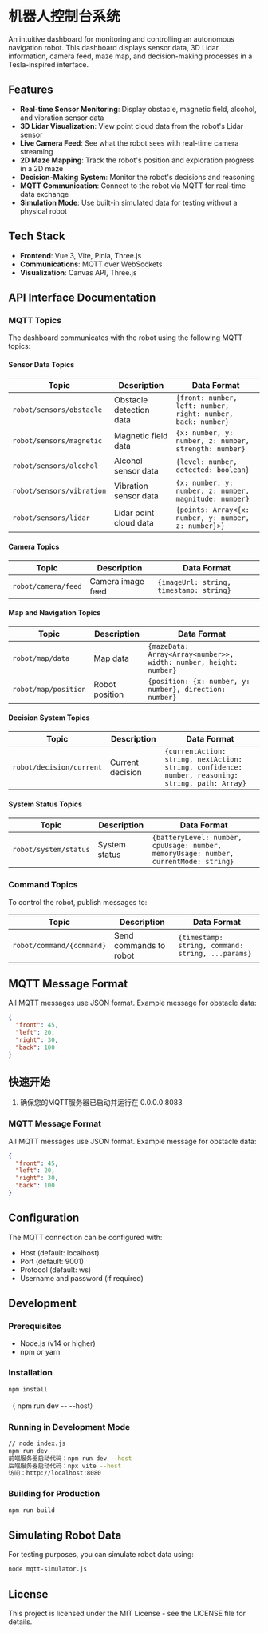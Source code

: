 # 机器人控制台系统

An intuitive dashboard for monitoring and controlling an autonomous navigation robot. This dashboard displays sensor data, 3D Lidar information, camera feed, maze map, and decision-making processes in a Tesla-inspired interface.

## Features

- **Real-time Sensor Monitoring**: Display obstacle, magnetic field, alcohol, and vibration sensor data
- **3D Lidar Visualization**: View point cloud data from the robot's Lidar sensor
- **Live Camera Feed**: See what the robot sees with real-time camera streaming
- **2D Maze Mapping**: Track the robot's position and exploration progress in a 2D maze
- **Decision-Making System**: Monitor the robot's decisions and reasoning
- **MQTT Communication**: Connect to the robot via MQTT for real-time data exchange
- **Simulation Mode**: Use built-in simulated data for testing without a physical robot

## Tech Stack

- **Frontend**: Vue 3, Vite, Pinia, Three.js
- **Communications**: MQTT over WebSockets
- **Visualization**: Canvas API, Three.js

## API Interface Documentation

### MQTT Topics

The dashboard communicates with the robot using the following MQTT topics:

#### Sensor Data Topics

| Topic | Description | Data Format |
|-------|-------------|-------------|
| `robot/sensors/obstacle` | Obstacle detection data | `{front: number, left: number, right: number, back: number}` |
| `robot/sensors/magnetic` | Magnetic field data | `{x: number, y: number, z: number, strength: number}` |
| `robot/sensors/alcohol` | Alcohol sensor data | `{level: number, detected: boolean}` |
| `robot/sensors/vibration` | Vibration sensor data | `{x: number, y: number, z: number, magnitude: number}` |
| `robot/sensors/lidar` | Lidar point cloud data | `{points: Array<{x: number, y: number, z: number}>}` |

#### Camera Topics

| Topic | Description | Data Format |
|-------|-------------|-------------|
| `robot/camera/feed` | Camera image feed | `{imageUrl: string, timestamp: string}` |

#### Map and Navigation Topics

| Topic | Description | Data Format |
|-------|-------------|-------------|
| `robot/map/data` | Map data | `{mazeData: Array<Array<number>>, width: number, height: number}` |
| `robot/map/position` | Robot position | `{position: {x: number, y: number}, direction: number}` |

#### Decision System Topics

| Topic | Description | Data Format |
|-------|-------------|-------------|
| `robot/decision/current` | Current decision | `{currentAction: string, nextAction: string, confidence: number, reasoning: string, path: Array}` |

#### System Status Topics

| Topic | Description | Data Format |
|-------|-------------|-------------|
| `robot/system/status` | System status | `{batteryLevel: number, cpuUsage: number, memoryUsage: number, currentMode: string}` |

### Command Topics

To control the robot, publish messages to:

| Topic | Description | Data Format |
|-------|-------------|-------------|
| `robot/command/{command}` | Send commands to robot | `{timestamp: string, command: string, ...params}` |

## MQTT Message Format

All MQTT messages use JSON format. Example message for obstacle data:

```json
{
  "front": 45,
  "left": 20,
  "right": 30,
  "back": 100
}
```

## 快速开始

1. 确保您的MQTT服务器已启动并运行在 0.0.0.0:8083

### MQTT Message Format

All MQTT messages use JSON format. Example message for obstacle data:

```json
{
  "front": 45,
  "left": 20,
  "right": 30,
  "back": 100
}
```

## Configuration

The MQTT connection can be configured with:

- Host (default: localhost)
- Port (default: 9001)
- Protocol (default: ws)
- Username and password (if required)

## Development

### Prerequisites

- Node.js (v14 or higher)
- npm or yarn

### Installation

```bash
npm install
```
（ npm run dev -- --host）
### Running in Development Mode

```bash
// node index.js
npm run dev
前端服务器启动代码：npm run dev --host
后端服务器启动代码：npx vite --host
访问：http://localhost:8080
```

### Building for Production

```bash
npm run build
```

## Simulating Robot Data

For testing purposes, you can simulate robot data using:

```bash
node mqtt-simulator.js
```

## License

This project is licensed under the MIT License - see the LICENSE file for details.

